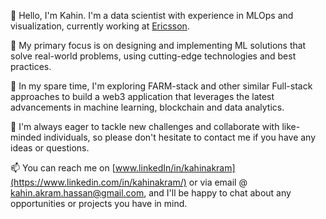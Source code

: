 
👋 Hello, I'm Kahin. I'm a data scientist with experience in MLOps and visualization, currently working at [Ericsson](https://www.ericsson.com/en).

👀 My primary focus is on designing and implementing ML solutions that solve real-world problems, using cutting-edge technologies and best practices.

🌱 In my spare time, I'm exploring FARM-stack and other similar Full-stack approaches to build a web3 application that leverages the latest advancements in machine learning, blockchain and data analytics.

💞️ I'm always eager to tackle new challenges and collaborate with like-minded individuals, so please don't hesitate to contact me if you have any ideas or questions.

📫 You can reach me on [www.linkedIn/in/kahinakram](https://www.linkedin.com/in/kahinakram/) or via email @ kahin.akram.hassan@gmail.com, and I'll be happy to chat about any opportunities or projects you have in mind.


<!---
KahinAkramHassan/KahinAkramHassan is a ✨ special ✨ repository because its `README.md` (this file) appears on your GitHub profile.
You can click the Preview link to take a look at your changes.
--->

